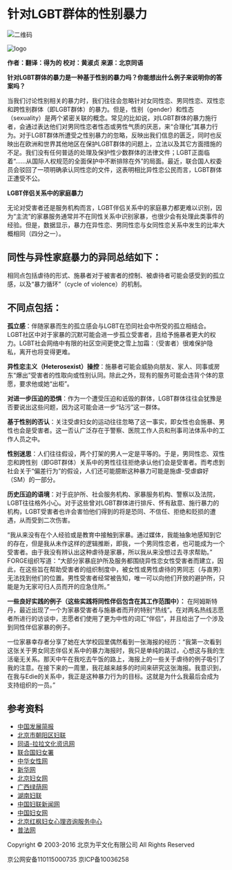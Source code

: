 # 针对LGBT群体的性别暴力

![二维码](images/ewm.png)

![logo](images/logo.jpg)

**作者：翻译：得为的 校对：黄淑贞 来源：北京同语**

**针对LGBT群体的暴力是一种基于性别的暴力吗？你能想出什么例子来说明你的答案吗？**

当我们讨论性别相关的暴力时，我们往往会忽略针对女同性恋、男同性恋、双性恋和跨性别群体（即LGBT群体）的暴力。但是，性别（gender）和性态（sexuality）是两个紧密关联的概念。常见的比如说，对LGBT群体的暴力施行者，会通过表达他们对男同性恋者性态或男性气质的厌恶，来“合理化”其暴力行为。对于LGBT群体所遭受之性别暴力的忽略，反映出我们信息的匮乏，同时也反映出在欧洲和世界其他地区在保护LGBT群体的问题上，立法以及其它方面措施的不足。我们没有任何普适的处理及保护性少数群体的法律文件；LGBT正面临着“……从国际人权规范的全面保护中不断排除在外”的局面。最近，联合国人权委员会驳回了一项明确承认同性恋的文件，这表明相比异性恋公民而言，LGBT群体正遭受不公。

**LGBT伴侣关系中的家庭暴力**

无论对受害者还是服务机构而言，LGBT伴侣关系中的家庭暴力都更难以识别，因为“主流”的家暴服务通常并不在同性关系中识别家暴，也很少会有处理此类事件的经验。但是，数据显示，暴力在异性恋、男同性恋与女同性恋关系中发生的比率大概相同（四分之一）。

## **同性与异性家庭暴力的异同总结如下：**

相同点包括虐待的形式、施暴者对于被害者的控制、被虐待者可能会感受到的孤立感，以及“暴力循环”（cycle of violence）的机制。

## **不同点包括：**

**孤立感**：伴随家暴而生的孤立感会与LGBT在恐同社会中所受的孤立相结合。LGBT社区中对于家暴的沉默可能会进一步孤立受害者，且给予施暴者更大的权力。LGBT社会网络中有限的社区空间更使之雪上加霜：（受害者）很难保护隐私，离开也将变得更难。

**异性恋主义（Heterosexist）操控**：施暴者可能会威胁向朋友、家人、同事或房东“爆出”受害者的性取向或性别认同。除此之外，现有的服务可能会违背个体的意愿，要求他或她“出柜”。

**对进一步压迫的恐惧**：作为一个遭受压迫和诋毁的群体，LGBT群体往往会犹豫是否要说出这些问题，因为这可能会进一步“玷污”这一群体。

**基于性别的否认**：关注受虐妇女的运动往往忽略了这一事实，即女性也会施暴、男性也会是受害者。这一否认广泛存在于警察、医院工作人员和刑事司法体系中的工作人员之中。

**性别迷思**：人们往往假设，两个打架的男人一定是平等的。于是，男同性恋、双性恋和跨性别（即GBT群体）关系中的男性往往拒绝承认他们会是受害者。而考虑到社会关于“偏差行为”的假设，人们还可能臆断这种暴力可能是施虐-受虐癖好（SM）的一部分。

**历史压迫的语境**：对于庇护所、社会服务机构、家暴服务机构、警察以及法院，LGBT往往格外小心。对于这些曾对LGBT群体进行排斥、怀有敌意、施行暴力的机构，LGBT受害者也许会害怕他们得到的将是恐同、不信任、拒绝和贬损的遭遇，从而受到二次伤害。

“我从来没有在个人经验或是教育中接触到家暴。通过媒体，我能抽象地感知到它的存在，但是我从未作这样的逻辑推断，即我，一个男同性恋者，也可能成为一个受害者。由于我没有辨认出这种虐待是家暴，所以我从来没想过去寻求帮助。” FORGE组织写道：“大部分家暴庇护所及服务都围绕异性恋女性受害者而建立，因此，在这些旨在帮助受害者的组织制度中，被女性或男性虐待的男同志（与直男）无法找到他们的位置。男性受害者经常被告知，唯一可以向他们开放的避护所，只能是为无家可归人员而开的应急住所。”

**一些良好实践的例子（这些实践将同性伴侣包含在其工作范围中）：** 在阿姆斯特丹，最近出现了一个为家暴受害者与施暴者而开的特别“热线”。在对两名热线志愿者所进行的访谈中，志愿者们使用了更为中性的词汇“伴侣”，并且给出了一个涉及到同性伴侣家暴的例子。

一位家暴幸存者分享了她在大学校园里偶然看到一张海报的经历：“我第一次看到这张关于男女同志伴侣关系中的暴力海报时，我只是单纯的路过，心想这与我的生活毫无关系。那天中午在我吃去午饭的路上，海报上的一些关于虐待的例子吸引了我的注意。在接下来的一周里，我花越来越多的时间来研究这张海报。我意识到，在我与Edie的关系中，我正是这种暴力行为的目标。这就是为什么我最后会成为支持组织的一员。”

## 参考资料

- [中国发展简报](http://www.chinadevelopmentbrief.org.cn/)
- [北京市朝阳区妇联](http://www.cyw.com.cn/)
- [同语-拉拉文化资讯网](http://www.tongyulala.org/)
- [联合国妇女署](http://www.un.org/zh/aboutun/structure/unwomen/)
- [中华女性网](http://www.china-woman.com/rp/view?id=2)
- [新华网](http://www.xinhuanet.com/)
- [北京妇女网](http://www.bjwomen.gov.cn/web/static/articles/catalog_14/article_24006/24006.html)
- [广西绿荫网](htt://www.baidu.com)
- [湖南妇联](http://www.hnwomen.org.cn/)
- [中国妇联新闻网](htt://www.baidu.com)
- [中国妇女网](htt://www.baidu.com)
- [北京红枫妇女心理咨询服务中心](http://www.maple.org.cn)
- [普法网](htt://www.baidu.com)

Copyright © 2003-2016 北京为平文化有限公司 All Rights Reserved  

京公网安备110115000735 京ICP备10036258
<!-- tcd_original_link http://www.equality-beijing.org/violence.aspx?id=3 -->
